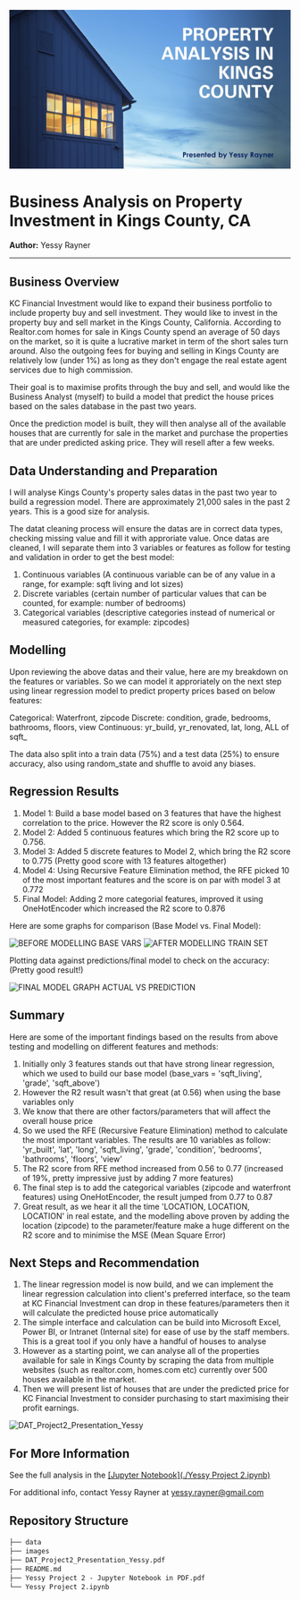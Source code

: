![Yessy-Project-2](./images/DAT_Project2_Presentation_Yessy.jpg)

# Business Analysis on Property Investment in Kings County, CA

**Author:** Yessy Rayner
***

## Business Overview
KC Financial Investment would like to expand their business portfolio to include property buy and sell investment. They would like to invest in the property buy and sell market in the Kings County, California. According to Realtor.com homes for sale in Kings County spend an average of 50 days on the market, so it is quite a lucrative market in term of the short sales turn around. Also the outgoing fees for buying and selling in Kings County are relatively low (under 1%) as long as they don't engage the real estate agent services due to high commission.

Their goal is to maximise profits through the buy and sell, and would like the Business Analyst (myself) to build a model that predict the house prices based on the sales database in the past two years.

Once the prediction model is built, they will then analyse all of the available houses that are currently for sale in the market and purchase the properties that are under predicted asking price. They will resell after a few weeks.

## Data Understanding and Preparation
I will analyse Kings County's property sales datas in the past two year to build a regression model. There are approximately 21,000 sales in the past 2 years.
This is a good size for analysis.

The datat cleaning process will ensure the datas are in correct data types, checking missing value and fill it with approriate value.
Once datas are cleaned, I will separate them into 3 variables or features as follow for testing and validation in order to get the best model:

1. Continuous variables (A continuous variable can be of any value in a range, for example: sqft living and lot sizes)
2. Discrete variables (certain number of particular values that can be counted, for example: number of bedrooms)
3. Categorical variables (descriptive categories instead of numerical or measured categories, for example: zipcodes)

## Modelling
Upon reviewing the above datas and their value, here are my breakdown on the features or variables. So we can model it approriately on the next step using linear regression model to predict property prices based on below features:

Categorical: Waterfront, zipcode
Discrete: condition, grade, bedrooms, bathrooms, floors, view
Continuous: yr_build, yr_renovated, lat, long, ALL of sqft_

The data also split into a train data (75%) and a test data (25%) to ensure accuracy, also using random_state and shuffle to avoid any biases.

## Regression Results

1. Model 1: Build a base model based on 3 features that have the highest correlation to the price. However the R2 score is only 0.564. 
2. Model 2: Added 5 continuous features which bring the R2 score up to 0.756.
3. Model 3: Added 5 discrete features to Model 2, which bring the R2 score to 0.775 (Pretty good score with 13 features altogether)
4. Model 4: Using Recursive Feature Elimination method, the RFE picked 10 of the most important features and the score is on par with model 3 at 0.772
5. Final Model: Adding 2 more categorial features, improved it using OneHotEncoder which increased the R2 score to 0.876

Here are some graphs for comparison (Base Model vs. Final Model):

![BEFORE MODELLING BASE VARS](https://user-images.githubusercontent.com/107485501/185570357-05a329d6-4f69-4c2c-bce8-e2aa5dbeddd0.png)
![AFTER MODELLING TRAIN SET](https://user-images.githubusercontent.com/107485501/185570385-3058a63d-e9fc-4f38-ad75-b9aa22028961.png)

Plotting data against predictions/final model to check on the accuracy: (Pretty good result!)

![FINAL MODEL GRAPH ACTUAL VS PREDICTION](https://user-images.githubusercontent.com/107485501/185570507-6382c42f-6428-4ece-8ab4-d28729c67440.png)

## Summary
Here are some of the important findings based on the results from above testing and modelling on different features and methods:

1. Initially only 3 features stands out that have strong linear regression, which we used to build our base model (base_vars = 'sqft_living', 'grade', 'sqft_above')
2. However the R2 result wasn't that great (at 0.56) when using the base variables only
3. We know that there are other factors/parameters that will affect the overall house price
4. So we used the RFE (Recursive Feature Elimination) method to calculate the most important variables. The results are 10 variables as follow: 'yr_built', 'lat', 'long', 'sqft_living', 'grade', 'condition', 'bedrooms', 'bathrooms', 'floors', 'view'
5. The R2 score from RFE method increased from 0.56 to 0.77 (increased of 19%, pretty impressive just by adding 7 more features)
6. The final step is to add the categorical variables (zipcode and waterfront features) using OneHotEncoder, the result jumped from 0.77 to 0.87
7. Great result, as we hear it all the time 'LOCATION, LOCATION, LOCATION' in real estate, and the modelling above proven by adding the location (zipcode) to the parameter/feature make a huge different on the R2 score and to minimise the MSE (Mean Square Error)

## Next Steps and Recommendation
1. The linear regression model is now build, and we can implement the linear regression calculation into client's preferred interface, so the team at KC Financial Investment can drop in these features/parameters then it will calculate the predicted house price automatically
2. The simple interface and calculation can be build into Microsoft Excel, Power BI, or Intranet (Internal site) for ease of use by the staff members. This is a great tool if you only have a handful of houses to analyse
3. However as a starting point, we can analyse all of the properties available for sale in Kings County by scraping the data from multiple websites (such as realtor.com, homes.com etc) currently over 500 houses available in the market.
4. Then we will present list of houses that are under the predicted price for KC Financial Investment to consider purchasing to start maximising their profit earnings.

![DAT_Project2_Presentation_Yessy](https://user-images.githubusercontent.com/107485501/185571391-0b1e3866-a8a7-417b-9951-728142e9f5e8.png)

## For More Information

See the full analysis in the [[Jupyter Notebook](./Yessy Project 2.ipynb)](https://github.com/YessyLee/Yessy-Project-2/blob/9b4dd5531d7552dbf9ba153a313ecf33946fb4dc/Yessy%20Project%202.ipynb)

For additional info, contact Yessy Rayner at [yessy.rayner@gmail.com](mailto:yessy.rayner@gmail.com)


## Repository Structure

```
├── data
├── images
├── DAT_Project2_Presentation_Yessy.pdf
├── README.md
├── Yessy Project 2 - Jupyter Notebook in PDF.pdf
└── Yessy Project 2.ipynb
